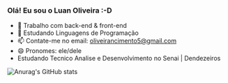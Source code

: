 ### Olá! Eu sou o Luan Oliveira :-D

- 🔭 Trabalho com back-end & front-end
- 🌱 Estudando Linguagens de Programação
- 📫 Contate-me no email: oliveirancimento5@gmail.com
- 😄 Pronomes: ele/dele
- Estudando Tecnico Analise e Desenvolvimento no Senai | Dendezeiros


![Anurag's GitHub stats](https://github-readme-stats.vercel.app/api?username=luanzadadev&theme=midnight-purple&show_icons=true)
